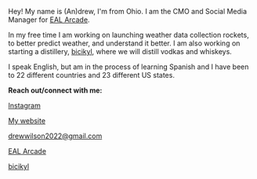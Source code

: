 Hey! My name is (An)drew, I'm from Ohio. 
I am the CMO and Social Media Manager for [EAL Arcade](https://ealarcade.com). 

In my free time I am working on launching weather data collection rockets, to better predict weather, and understand it better. I am also working on starting a distillery, [bicikyl](https://bicikyl.com/future), where we will distill vodkas and whiskeys. 

I speak English, but am in the process of learning Spanish and I have been to 22 different countries and 23 different US states. 




**Reach out/connect with me:**

[Instagram](https://instagram.com/thetrudrewwilson)

[My website](https://drew.cx)

drewwilson2022@gmail.com

[EAL Arcade](https://ealarcade.com)

[bicikyl](https://bicikyl.com)
